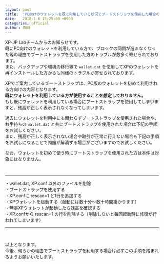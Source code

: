 ```yaml
---
layout: post
title:  "PC向けのウォレットを既に利用している状況でブートストラップを使用した場合の注意喚起"
date:   2018-1-6 15:25:00 +0900
categories: official
author: 依田
---  
```

XP-JP Labチームからのお知らせです。  
既にPC向けのウォレットを利用している方で、ブロックの同期が進まなくなった等の理由でブートストラップを使用した方のトラブルが数多く寄せられております。  
また、バックアップや環境の移行等で `wallet.dat` を使用してXPのウォレットを再インストールした方からも同様のトラブルが寄せられております。  

XPでご案内しているブートストラップは、PC版のウォレットを初めて利用される方向けの内容となります。  
**既にウォレットを利用している方が使用することを想定しておりません。**  
もし既にウォレットを利用している場合にブートストラップを使用してしまいますと、残高が正しく表示されなくなってしまいます。  

過去にウォレットを利用中にも関わらずブートストラップを使用された場合や、お手持ちの `wallet.dat` と共にブートストラップを使用された場合は下記の手順をお試しください。  
また、残高が正しく表示されない場合や取引が正常に行えない場合も下記の手順をお試しになることで問題が解消する場合がございますのでお試しください。  

なお、ウォレットを初めて使う時にブートストラップを使用された方は本件は対象にはなりません。 

<br>
<hr> 

・wallet.dat, XP.conf 以外のファイルを削除  
・ブートストラップを使用する  
・XP.confに rescan=1 と1行を追加する  
・XPウォレットを起動する（起動には数十分～数十時間掛かります）  
・無事XPウォレットが起動したら残高を確認する  
・XP.confから rescan=1 の行を削除する（削除しないと毎回起動時に修復が行われてしまいます）  
<hr>
<br>

以上となります。  
今後、何らかの理由でブートストラップを利用する場合は必ずこの手順を踏まれるようお願いいたします。  
